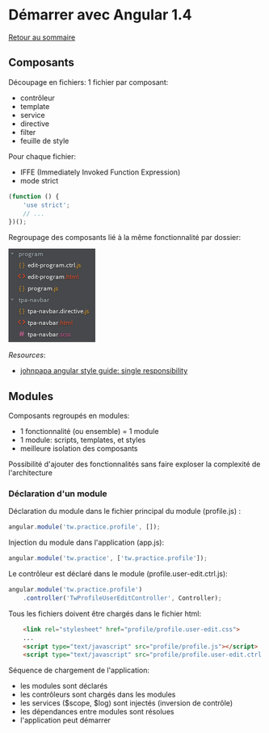 # Démarrer avec Angular 1.4

[Retour au sommaire](01.00.angular-bases.documentation-fr.md)


## Composants

Découpage en fichiers: 1 fichier par composant:
* contrôleur
* template
* service
* directive
* filter
* feuille de style

Pour chaque fichier: 
* IFFE (Immediately Invoked Function Expression)
* mode strict

``` js
(function () {
    'use strict';
    // ...
})();
```

Regroupage des composants lié à la même fonctionnalité par dossier:

![files tree](images/files-tree.png "Tous les fichiers (template, controlleur, services, styles) sont regroupés par composant")

*Resources*: 

* [johnpapa angular style guide: single responsibility](https://github.com/johnpapa/angular-styleguide#single-responsibility)

## Modules

Composants regroupés en modules:
* 1 fonctionnalité (ou ensemble) = 1 module
* 1 module: scripts, templates, et styles
* meilleure isolation des composants

Possibilité d'ajouter des fonctionnalités sans faire exploser la complexité de l'architecture

### Déclaration d'un module

Déclaration du module dans le fichier principal du module (profile.js) :

``` js
angular.module('tw.practice.profile', []);
```

Injection du module dans l'application (app.js):
``` js
angular.module('tw.practice', ['tw.practice.profile']);
```

Le contrôleur est déclaré dans le module (profile.user-edit.ctrl.js):
``` js
angular.module('tw.practice.profile')
    .controller('TwProfileUserEditController', Controller);
``` 
Tous les fichiers doivent être chargés dans le fichier html:

``` html
    <link rel="stylesheet" href="profile/profile.user-edit.css">
    ...
    <script type="text/javascript" src="profile/profile.js"></script>
    <script type="text/javascript" src="profile/profile.user-edit.ctrl.js"></script>
```

Séquence de chargement de l'application:
* les modules sont déclarés
* les contrôleurs sont chargés dans les modules
* les services ($scope, $log) sont injectés (inversion de contrôle)
* les dépendances entre modules sont résolues
* l'application peut démarrer
